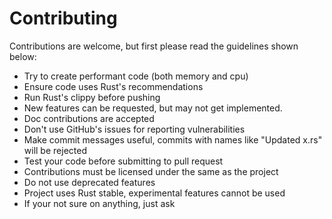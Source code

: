 # Contributing
Contributions are welcome, but first please read the guidelines shown below:

- Try to create performant code (both memory and cpu)
- Ensure code uses Rust's recommendations
- Run Rust's clippy before pushing
- New features can be requested, but may not get implemented.
- Doc contributions are accepted
- Don't use GitHub's issues for reporting vulnerabilities
- Make commit messages useful, commits with names like "Updated x.rs" will be rejected
- Test your code before submitting to pull request
- Contributions must be licensed under the same as the project
- Do not use deprecated features
- Project uses Rust stable, experimental features cannot be used
- If your not sure on anything, just ask
